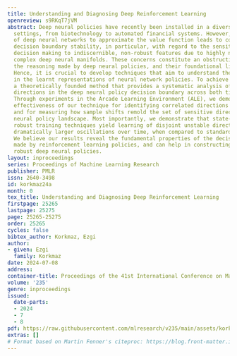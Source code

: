 ```yaml
---
title: Understanding and Diagnosing Deep Reinforcement Learning
openreview: s9RKqT7jVM
abstract: Deep neural policies have recently been installed in a diverse range of
  settings, from biotechnology to automated financial systems. However, the utilization
  of deep neural networks to approximate the value function leads to concerns on the
  decision boundary stability, in particular, with regard to the sensitivity of policy
  decision making to indiscernible, non-robust features due to highly non-convex and
  complex deep neural manifolds. These concerns constitute an obstruction to understanding
  the reasoning made by deep neural policies, and their foundational limitations.
  Hence, it is crucial to develop techniques that aim to understand the sensitivities
  in the learnt representations of neural network policies. To achieve this we introduce
  a theoretically founded method that provides a systematic analysis of the unstable
  directions in the deep neural policy decision boundary across both time and space.
  Through experiments in the Arcade Learning Environment (ALE), we demonstrate the
  effectiveness of our technique for identifying correlated directions of instability,
  and for measuring how sample shifts remold the set of sensitive directions in the
  neural policy landscape. Most importantly, we demonstrate that state-of-the-art
  robust training techniques yield learning of disjoint unstable directions, with
  dramatically larger oscillations over time, when compared to standard training.
  We believe our results reveal the fundamental properties of the decision process
  made by reinforcement learning policies, and can help in constructing reliable and
  robust deep neural policies.
layout: inproceedings
series: Proceedings of Machine Learning Research
publisher: PMLR
issn: 2640-3498
id: korkmaz24a
month: 0
tex_title: Understanding and Diagnosing Deep Reinforcement Learning
firstpage: 25265
lastpage: 25275
page: 25265-25275
order: 25265
cycles: false
bibtex_author: Korkmaz, Ezgi
author:
- given: Ezgi
  family: Korkmaz
date: 2024-07-08
address:
container-title: Proceedings of the 41st International Conference on Machine Learning
volume: '235'
genre: inproceedings
issued:
  date-parts:
  - 2024
  - 7
  - 8
pdf: https://raw.githubusercontent.com/mlresearch/v235/main/assets/korkmaz24a/korkmaz24a.pdf
extras: []
# Format based on Martin Fenner's citeproc: https://blog.front-matter.io/posts/citeproc-yaml-for-bibliographies/
---
```

